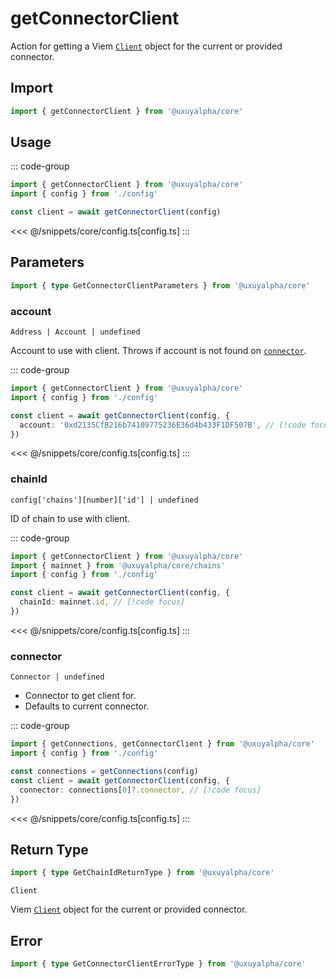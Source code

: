 <script setup>
const packageName = '@uxuyalpha/core'
const actionName = 'getConnectorClient'
const typeName = 'GetConnectorClient'
</script>

# getConnectorClient

Action for getting a Viem [`Client`](https://viem.sh/docs/clients/custom.html) object for the current or provided connector.

## Import

```ts
import { getConnectorClient } from '@uxuyalpha/core'
```

## Usage

::: code-group
```ts [index.ts]
import { getConnectorClient } from '@uxuyalpha/core'
import { config } from './config'

const client = await getConnectorClient(config)
```
<<< @/snippets/core/config.ts[config.ts]
:::

## Parameters

```ts
import { type GetConnectorClientParameters } from '@uxuyalpha/core'
```

### account

`Address | Account | undefined`

Account to use with client. Throws if account is not found on [`connector`](#connector).

::: code-group
```ts [index.ts]
import { getConnectorClient } from '@uxuyalpha/core'
import { config } from './config'

const client = await getConnectorClient(config, {
  account: '0xd2135CfB216b74109775236E36d4b433F1DF507B', // [!code focus]
})
```
<<< @/snippets/core/config.ts[config.ts]
:::

### chainId

`config['chains'][number]['id'] | undefined`

ID of chain to use with client.

::: code-group
```ts [index.ts]
import { getConnectorClient } from '@uxuyalpha/core'
import { mainnet } from '@uxuyalpha/core/chains'
import { config } from './config'

const client = await getConnectorClient(config, {
  chainId: mainnet.id, // [!code focus]
})
```
<<< @/snippets/core/config.ts[config.ts]
:::

### connector

`Connector | undefined`

- Connector to get client for.
- Defaults to current connector.

::: code-group
```ts [index.ts]
import { getConnections, getConnectorClient } from '@uxuyalpha/core'
import { config } from './config'

const connections = getConnections(config)
const client = await getConnectorClient(config, {
  connector: connections[0]?.connector, // [!code focus]
})
```
<<< @/snippets/core/config.ts[config.ts]
:::

## Return Type

```ts
import { type GetChainIdReturnType } from '@uxuyalpha/core'
```

`Client`

Viem [`Client`](https://viem.sh/docs/clients/custom.html) object for the current or provided connector.

## Error

```ts
import { type GetConnectorClientErrorType } from '@uxuyalpha/core'
```

<!--@include: @shared/query-imports.md-->
